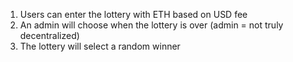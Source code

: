 1. Users can enter the lottery with ETH based on USD fee
2. An admin will choose when the lottery is over (admin = not truly decentralized)
3. The lottery will select a random winner